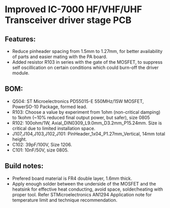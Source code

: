 # Improved IC-7000 HF/VHF/UHF Transceiver driver stage PCB

## Features:
* Reduce pinheader spacing from 1.5mm to 1.27mm, for better availability of parts and easier mating with the PA board.
* Added resistor R103 in series with the gate of the MOSFET, to suppress self oscillication on certain conditions which could burn-off the driver module.

## BOM:
* Q504: ST Microelectronics PD55015-E 550MHz/15W MOSFET, PowerSO-10 Package, formed lead.
* R103: Choose a value by experiment from 1ohm (non-critical damping) to 1kohm (~10% reduced final output power, but safer), size 0805
* R102: 100ohm/1W, Axial_DIN0309_L9.0mm_D3.2mm_P15.24mm. Size is critical due to limited installation space.
* J107,J104,J103,J102,J101: PinHeader_1x04_P1.27mm_Vertical, 14mm total height.
* C102: 39pF/100V, Size 1206.
* C101: 10nF/50V, size 0805.

## Build notes:
* Prefered board material is FR4 double layer, 1.6mm thick.
* Apply enough solder between the underside of the MOSFET and the heatsink for effective heat conducting, avoid space, solder/heating with proper tool. Refer STMicroelectronics AN1294 Application note for temperature limit and technique recommendation.
